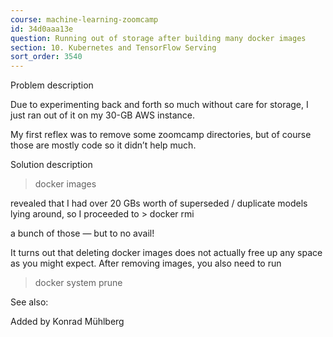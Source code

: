 ```yaml
---
course: machine-learning-zoomcamp
id: 34d0aaa13e
question: Running out of storage after building many docker images
section: 10. Kubernetes and TensorFlow Serving
sort_order: 3540
---
```


Problem description

Due to experimenting back and forth so much without care for storage, I just ran out of it on my 30-GB AWS instance.

My first reflex was to remove some zoomcamp directories, but of course those are mostly code so it didn’t help much.

Solution description

> docker images

revealed that I had over 20 GBs worth of superseded / duplicate models lying around, so I proceeded to > docker rmi

a bunch of those — but to no avail!

It turns out that deleting docker images does not actually free up any space as you might expect. After removing images, you also need to run

> docker system prune

See also:

Added by Konrad Mühlberg

